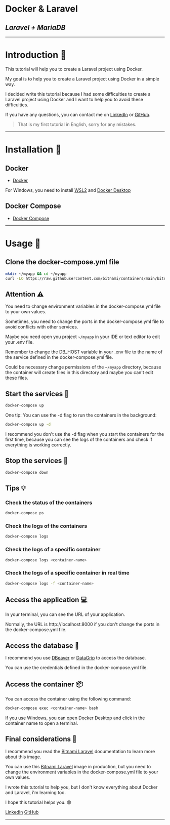 # Docker & Laravel
## _Laravel + MariaDB_
---

# Introduction :page_facing_up:

This tutorial will help you to create a Laravel project using Docker.

My goal is to help you to create a Laravel project using Docker in a simple way.

I decided write this tutorial because I had some difficulties to create a Laravel project using Docker and I want to help you to avoid these difficulties.

If you have any questions, you can contact me on [LinkedIn](https://www.linkedin.com/in/luiz-schons/) or [GitHub](https://github.com/sschonss).

>That is my first tutorial in English, sorry for any mistakes.

---
# Installation :whale:

## Docker
- [Docker](https://docs.docker.com/get-docker/)

For Windows, you need to install [WSL2](https://docs.microsoft.com/en-us/windows/wsl/install-win10) and [Docker Desktop](https://docs.docker.com/docker-for-windows/install/)

## Docker Compose
- [Docker Compose](https://docs.docker.com/compose/install/)
---

# Usage :rocket:

## Clone the docker-compose.yml file
```sh
mkdir ~/myapp && cd ~/myapp
curl -LO https://raw.githubusercontent.com/bitnami/containers/main/bitnami/laravel/docker-compose.yml
```

## Attention :warning:

You need to change environment variables in the docker-compose.yml file to your own values.

Sometimes, you need to change the ports in the docker-compose.yml file to avoid conflicts with other services.

Maybe you need open you project `~/myapp` in your IDE or text editor to edit your .env file.

Remember to change the DB_HOST variable in your .env file to the name of the service defined in the docker-compose.yml file.

Could be necessary change permissions of the `~/myapp` directory, because the container will create files in this directory and maybe you can't edit these files.



## Start the services :muscle:
```sh
docker-compose up
```

One tip: You can use the -d flag to run the containers in the background:
```sh
docker-compose up -d
```

I recommend you don't use the -d flag when you start the containers for the first time, because you can see the logs of the containers and check if everything is working correctly.

## Stop the services :stop_sign:
```sh
docker-compose down
```

## Tips :bulb:

### Check the status of the containers
```sh
docker-compose ps
```

### Check the logs of the containers
```sh
docker-compose logs
```

### Check the logs of a specific container
```sh
docker-compose logs <container-name>
```

### Check the logs of a specific container in real time
```sh
docker-compose logs -f <container-name>
```

## Access the application :computer:

In your terminal, you can see the URL of your application.

Normally, the URL is http://localhost:8000 if you don't change the ports in the docker-compose.yml file.

## Access the database :floppy_disk:

I recommend you use [DBeaver](https://dbeaver.io/) or [DataGrip](https://www.jetbrains.com/datagrip/) to access the database.

You can use the credentials defined in the docker-compose.yml file.

## Access the container :package:

You can access the container using the following command:
```sh
docker-compose exec <container-name> bash
```

If you use Windows, you can open Docker Desktop and click in the container name to open a terminal.

## Final considerations :memo:

I recommend you read the [Bitnami Laravel](https://hub.docker.com/r/bitnami/laravel/) documentation to learn more about this image.

You can use this [Bitnami Laravel](https://hub.docker.com/r/bitnami/laravel/) image in production, but you need to change the environment variables in the docker-compose.yml file to your own values.

I wrote this tutorial to help you, but I don't know everything about Docker and Laravel, i'm learning too.

I hope this tutorial helps you. :smile:

[LinkedIn](https://www.linkedin.com/in/luiz-schons/)
[GitHub](https://github.com/sschonss)

---
